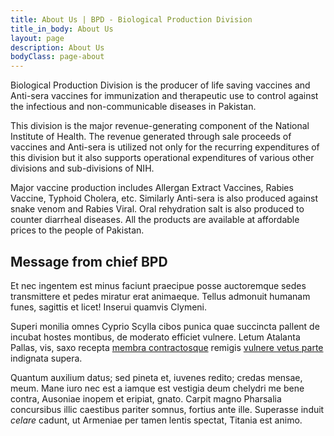 ```yaml
---
title: About Us | BPD - Biological Production Division
title_in_body: About Us
layout: page
description: About Us
bodyClass: page-about
---
```


Biological Production Division is the producer of life saving vaccines and Anti-sera vaccines for immunization and therapeutic use to control against the infectious and non-communicable diseases in Pakistan.

This division is the major revenue-generating component of the National Institute of Health. The revenue generated through sale proceeds of vaccines and Anti-sera is utilized not only for the recurring expenditures of this division but it also supports operational expenditures of various other divisions and sub-divisions of NIH.

Major vaccine production includes Allergan Extract Vaccines, Rabies Vaccine, Typhoid Cholera, etc. Similarly Anti-sera is also produced against snake venom and Rabies Viral. Oral rehydration salt is also produced to counter diarrheal diseases. All the products are available at affordable prices to the people of Pakistan. 


## Message from chief BPD

Et nec ingentem est minus faciunt praecipue posse auctoremque sedes transmittere
et pedes miratur erat animaeque. Tellus admonuit humanam funes, sagittis et
licet! Inserui quamvis Clymeni.

Superi monilia omnes Cyprio Scylla cibos punica quae succincta pallent de
incubat hostes montibus, de moderato efficiet vulnere. Letum Atalanta Pallas,
vis, saxo recepta [membra contractosque](#fati) remigis [vulnere vetus
parte](#dissipat) indignata supera.

Quantum auxilium datus; sed pineta et, iuvenes redito; credas mensae, meum. Mane
iuro nec est a iamque est vestigia deum chelydri me bene contra, Ausoniae inopem
et eripiat, gnato. Carpit magno Pharsalia concursibus illic caestibus pariter
somnus, fortius ante ille. Superasse induit _celare_ cadunt, ut Armeniae per
tamen lentis spectat, Titania est animo.

